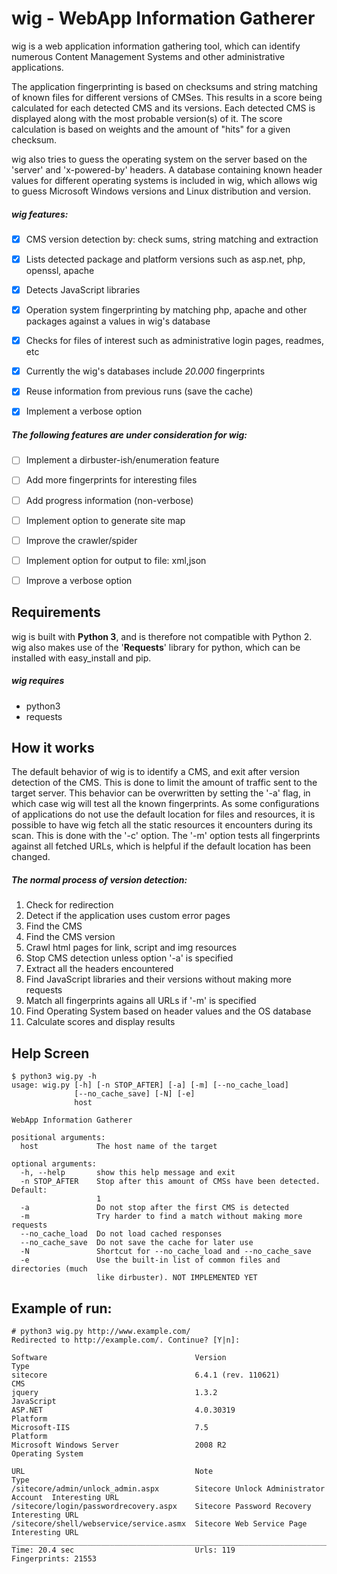 # wig - WebApp Information Gatherer


wig is a web application information gathering tool, which can identify numerous Content Management Systems and other administrative applications.

The application fingerprinting is based on checksums and string matching of known files for different versions of CMSes. This results in a score being calculated for each detected CMS and its versions. Each detected CMS is displayed along with the most probable version(s) of it. The score calculation is based on weights and the amount of "hits" for a given checksum.

wig also tries to guess the operating system on the server based on the 'server' and 'x-powered-by' headers. A database containing known header values for different operating systems is included in wig, which allows wig to guess Microsoft Windows versions and Linux distribution and version. 

##### wig features:
- [x] CMS version detection by: check sums, string matching and extraction
- [x] Lists detected package and platform versions such as asp.net, php, openssl, apache
- [x] Detects JavaScript libraries
- [x] Operation system fingerprinting by matching php, apache and other packages against a values in wig's database
- [x] Checks for files of interest such as administrative login pages, readmes, etc
- [x] Currently the wig's databases include *20.000* fingerprints
- [x] Reuse information from previous runs (save the cache)
- [x] Implement a verbose option


##### The following features are under consideration for wig:
- [ ] Implement a dirbuster-ish/enumeration feature
- [ ] Add more fingerprints for interesting files
- [ ] Add progress information (non-verbose)
- [ ] Implement option to generate site map
- [ ] Improve the crawler/spider
- [ ] Implement option for output to file: xml,json
- [ ] Improve a verbose option



## Requirements


wig is built with **Python 3**, and is therefore not compatible with Python 2. wig also makes use of the '**Requests**' library for python, which can be installed with easy_install and pip.

##### wig requires
- python3
- requests


## How it works


The default behavior of wig is to identify a CMS, and exit after version detection of the CMS. This is done to limit the amount of traffic sent to the target server.
This behavior can be overwritten by setting the '-a' flag, in which case wig will test all the known fingerprints.
As some configurations of applications do not use the default location for files and resources, it is possible to have wig fetch all the static resources it encounters during its scan. This is done with the '-c' option.
The '-m' option tests all fingerprints against all fetched URLs, which is helpful if the default location has been changed.

##### The normal process of version detection:
1. Check for redirection
2. Detect if the application uses custom error pages
3. Find the CMS
4. Find the CMS version
5. Crawl html pages for link, script and img resources
6. Stop CMS detection unless option '-a' is specified
7. Extract all the headers encountered
8. Find JavaScript libraries and their versions without making more requests
9. Match all fingerprints agains all URLs if '-m' is specified
10. Find Operating System based on header values and the OS database
11. Calculate scores and display results 


## Help Screen

```
$ python3 wig.py -h
usage: wig.py [-h] [-n STOP_AFTER] [-a] [-m] [--no_cache_load]
              [--no_cache_save] [-N] [-e]
              host

WebApp Information Gatherer

positional arguments:
  host             The host name of the target

optional arguments:
  -h, --help       show this help message and exit
  -n STOP_AFTER    Stop after this amount of CMSs have been detected. Default:
                   1
  -a               Do not stop after the first CMS is detected
  -m               Try harder to find a match without making more requests
  --no_cache_load  Do not load cached responses
  --no_cache_save  Do not save the cache for later use
  -N               Shortcut for --no_cache_load and --no_cache_save
  -e               Use the built-in list of common files and directories (much
                   like dirbuster). NOT IMPLEMENTED YET
```


## Example of run:

```
# python3 wig.py http://www.example.com/  
Redirected to http://example.com/. Continue? [Y|n]:

Software                                 Version                                Type
sitecore                                 6.4.1 (rev. 110621)                    CMS
jquery                                   1.3.2                                  JavaScript
ASP.NET                                  4.0.30319                              Platform
Microsoft-IIS                            7.5                                    Platform
Microsoft Windows Server                 2008 R2                                Operating System

URL                                      Note                                   Type
/sitecore/admin/unlock_admin.aspx        Sitecore Unlock Administrator Account  Interesting URL
/sitecore/login/passwordrecovery.aspx    Sitecore Password Recovery             Interesting URL
/sitecore/shell/webservice/service.asmx  Sitecore Web Service Page              Interesting URL
________________________________________________________________________________________________
Time: 20.4 sec                           Urls: 119                           Fingerprints: 21553
```
